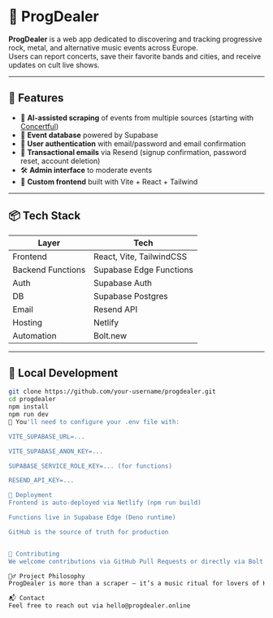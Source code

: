# 🎸 ProgDealer

**ProgDealer** is a web app dedicated to discovering and tracking progressive rock, metal, and alternative music events across Europe.  
Users can report concerts, save their favorite bands and cities, and receive updates on cult live shows.

---

## 🚀 Features

- 🧠 **AI-assisted scraping** of events from multiple sources (starting with [Concertful](https://concertful.com))
- 📅 **Event database** powered by Supabase
- 🧾 **User authentication** with email/password and email confirmation
- 💌 **Transactional emails** via Resend (signup confirmation, password reset, account deletion)
- 🛠️ **Admin interface** to moderate events
- 🌈 **Custom frontend** built with Vite + React + Tailwind

---

## 📦 Tech Stack

| Layer              | Tech                      |
|-------------------|---------------------------|
| Frontend          | React, Vite, TailwindCSS  |
| Backend Functions | Supabase Edge Functions   |
| Auth              | Supabase Auth             |
| DB                | Supabase Postgres         |
| Email             | Resend API                |
| Hosting           | Netlify                   |
| Automation        | Bolt.new                  |

---

## 🧪 Local Development

```bash
git clone https://github.com/your-username/progdealer.git
cd progdealer
npm install
npm run dev
📝 You'll need to configure your .env file with:

VITE_SUPABASE_URL=...

VITE_SUPABASE_ANON_KEY=...

SUPABASE_SERVICE_ROLE_KEY=... (for functions)

RESEND_API_KEY=...

💾 Deployment
Frontend is auto-deployed via Netlify (npm run build)

Functions live in Supabase Edge (Deno runtime)

GitHub is the source of truth for production


🤝 Contributing
We welcome contributions via GitHub Pull Requests or directly via Bolt.new's AI integration.

🧙‍♂️ Project Philosophy
ProgDealer is more than a scraper — it’s a music ritual for lovers of King Crimson, Opeth, Leprous, and every odd time signature out there.

📬 Contact
Feel free to reach out via hello@progdealer.online
